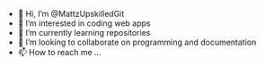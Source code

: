 - 👋 Hi, I’m @MattzUpskilledGit
- 👀 I’m interested in coding web apps
- 🌱 I’m currently learning repositories
- 💞️ I’m looking to collaborate on programming and documentation
- 📫 How to reach me ...

<!---
MattzUpskilledGit/MattzUpskilledGit is a ✨ special ✨ repository because its `README.md` (this file) appears on your GitHub profile.
You can click the Preview link to take a look at your changes.
--->
